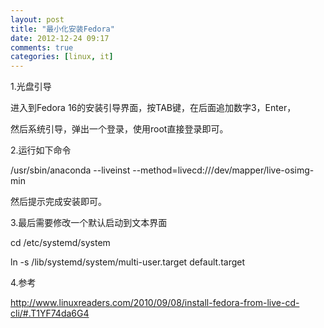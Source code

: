 ```yaml
---
layout: post
title: "最小化安装Fedora"
date: 2012-12-24 09:17
comments: true
categories: [linux, it]
---
```


1.光盘引导

进入到Fedora 16的安装引导界面，按TAB键，在后面追加数字3，Enter，

然后系统引导，弹出一个登录，使用root直接登录即可。

2.运行如下命令

/usr/sbin/anaconda --liveinst --method=livecd:///dev/mapper/live-osimg-min

然后提示完成安装即可。

3.最后需要修改一个默认启动到文本界面
<!-- more -->
cd /etc/systemd/system

ln -s /lib/systemd/system/multi-user.target default.target

4.参考

http://www.linuxreaders.com/2010/09/08/install-fedora-from-live-cd-cli/#.T1YF74da6G4
